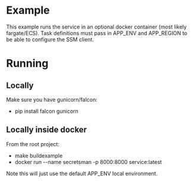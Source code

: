 # Example
This example runs the service in an optional docker container (most likely fargate/ECS). 
Task definitions must pass in APP_ENV and APP_REGION to be able to configure the SSM client.

# Running

## Locally
Make sure you have gunicorn/falcon:
- pip install falcon gunicorn

## Locally inside docker
From the root project:
- make buildexample
- docker run --name secretsman -p 8000:8000 service:latest

Note this will just use the default APP_ENV local environment.

